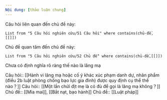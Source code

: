 ```yaml
---
Nội dung: [thảo luận chung]
---
```


Câu hỏi liên quan đến chủ đề này:
```dataview
List from "5 Câu hỏi nghiên cứu/51 Câu hỏi" where contains(chủ-đề,[[]]) 
```

Chủ đề quan tâm đến chủ đề này:
```dataview
List from "5 Câu hỏi nghiên cứu/52 Chủ đề" where contains(chủ-đề,[[]]) 
```

Chưa có định nghĩa rõ ràng thế nào là lăng mạ 

Câu hỏi:: [[Hành vi lăng mạ hoặc cố ý khác xúc phạm danh dự, nhân phẩm (điều 2b luật phòng chống bạo lực gia đình) được quy định cụ thể thế nào？]]
Câu hỏi:: [[Một lần chửi địt mẹ là có đủ để gọi là lăng mạ không？]]
Chủ đề:: [[Mỉa mai]], [[Bắt nạt, bạo hành]]
Chủ đề:: [[Luật pháp]]